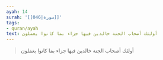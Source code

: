 ```yaml
---
ayah: 14
surah: '[[046|سورة]]'
tags:
- quran/ayah
text: أولئك أصحاب الجنة خالدين فيها جزاء بما كانوا يعملون
---
```

> أولئك أصحاب الجنة خالدين فيها جزاء بما كانوا يعملون
